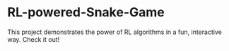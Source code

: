 # RL-powered-Snake-Game
This project demonstrates the power of RL algorithms in a fun, interactive way. Check it out!
